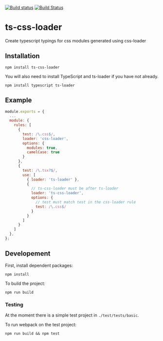 [![Build status](https://ci.appveyor.com/api/projects/status/c3oxe4mrxd8spjn2/branch/master?svg=true)](https://ci.appveyor.com/project/MortenHoustonLudvigsen/ts-css-loader/branch/master) [![Build Status](https://travis-ci.org/MortenHoustonLudvigsen/ts-css-loader.svg?branch=master)](https://travis-ci.org/MortenHoustonLudvigsen/ts-css-loader)
# ts-css-loader
Create typescript typings for css modules generated using css-loader

## Installation

```
npm install ts-css-loader
```

You will also need to install TypeScript and ts-loader if you have not already.

```
npm install typescript ts-loader
```

## Example

```js
module.exports = {
  ...
  module: {
    rules: [
      {
        test: /\.css$/,
        loader: 'css-loader',
        options: {
          modules: true,
          camelCase: true
        }
      },
      {
        test: /\.tsx?$/,
        use: [
          { loader: 'ts-loader' },
          {
            // ts-css-loader must be after ts-loader
            loader: 'ts-css-loader',
            options: {
              // test must match test in the css-loader rule
              test: /\.css$/
            }
          }
        ]
      }
    ]
  },
};
```

## Developement

First, install dependent packages:

```
npm install
```

To build the project:

```
npm run build
```

### Testing

At the moment there is a simple test project in `./test/tests/basic`.

To run webpack on the test project:

```
npm run build && npm test
```
